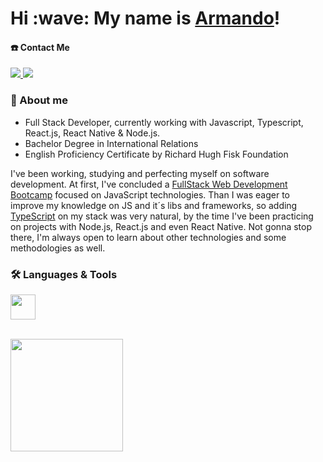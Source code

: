 <h1>Hi :wave: My name is <a href="https://cv-page-arneto19.netlify.app/">Armando</a>!</h1>

#### ☎️ Contact Me
<div>
  <a href="mailto:armandopdneto@gmail.com">
    <img src="https://img.shields.io/badge/-Gmail-%23333?style=for-the-badge&logo=gmail&logoColor=red" target="_blank">
  </a>
  <a href="https://www.linkedin.com/in/armando-neto/" target="blank">
    <img src="https://img.shields.io/badge/-LinkedIn-%230077B5?style=for-the-badge&logo=linkedin&logoColor=white" target="_blank">
  </a>
</div>

### 📍 About me

<ul>
  <li>Full Stack Developer, currently working with Javascript, Typescript, React.js, React Native & Node.js.
  <li>Bachelor Degree in International Relations</li>
  <li>English Proficiency Certificate by Richard Hugh Fisk Foundation</li>
</ul>

<p> I've been working, studying and perfecting myself on software development. At first, I've concluded a <a href="https://www.udemy.com/certificate/UC-1daf837d-08a2-437b-8b5d-8832bc64e14a/">FullStack Web Development Bootcamp</a> focused on JavaScript technologies. Than I was eager to improve my knowledge on JS and it´s libs and frameworks, so adding <a href="https://www.dio.me/certificate/2725B9D9/share">TypeScript</a> on my stack was very natural, by the time I've been practicing on projects with Node.js, React.js and even React Native. Not gonna stop there, I'm always open to learn about other technologies and some methodologies as well.</p>

### 🛠️ Languages & Tools
<p>
  <a href="https://skillicons.dev">
    <img height="40" src="https://skillicons.dev/icons?i=html,css,js,bootstrap,jquery,ts,react,sass,tailwind,nodejs,mongodb,git" />
  </a>
</p>


<br>
 <div>
  <a href="#">
<!--   <img height="180em" src="https://github-readme-stats.vercel.app/api?username=ArNeto19&show_icons=true&theme=dracula&include_all_commits=true&count_private=true"/> -->
  <img height="180em" src="https://github-readme-stats.vercel.app/api/top-langs/?username=ArNeto19&layout=compact&langs_count=7&theme=dracula"/>
</div> 


